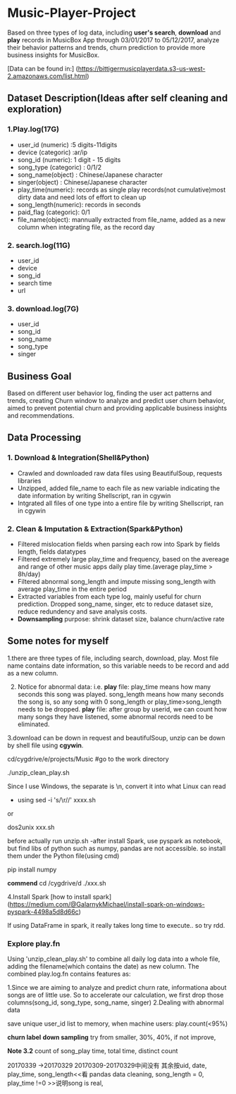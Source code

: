 # Music-Player-Project
Based on three types of log data, including **user's search**, **download** and **play** records in MusicBox App through 03/01/2017 to 05/12/2017, analyze their behavior patterns and trends, churn prediction to provide more business insights for MusicBox. 

[Data can be found in:] (https://bittigermusicplayerdata.s3-us-west-2.amazonaws.com/list.html)

## Dataset Description(Ideas after self cleaning and exploration)
### 1.Play.log(17G)
- user_id (numeric) :5 digits-11digits
- device (categoric) :ar/ip
- song_id (numeric): 1 digit - 15 digits
- song_type (categoric) : 0/1/2
- song_name(object) : Chinese/Japanese character
- singer(object) : Chinese/Japanese character
- play_time(numeric): records as single play records(not cumulative)most dirty data and need lots of effort to clean up
- song_length(numeric): records in seconds
- paid_flag (categoric): 0/1
- file_name(object): mannually extracted from file_name, added as a new column when integrating file, as the record day
### 2. search.log(11G)
- user_id
- device
- song_id
- search time
- url
### 3. download.log(7G)
- user_id
- song_id
- song_name
- song_type
- singer

## Business Goal
Based on different user behavior log, finding the user act patterns and trends, creating Churn window to analyze and predict user churn behavior, aimed to prevent potential churn and providing applicable business insights and recommendations.

## Data Processing
### 1. Download & Integration(Shell&Python)
- Crawled and downloaded raw data files using BeautifulSoup, requests libraries 
- Unzipped, added file_name to each file as new variable indicating the date information by writing Shellscript, ran in cgywin
- Intgrated all files of one type into a entire file by writing Shellscript, ran in cgywin
### 2. Clean & Imputation & Extraction(Spark&Python)
- Filtered mislocation fields when parsing each row into Spark by fields length, fields datatypes
- Filtered extremely large play_time and frequency, based on the avereage and range of other music apps daily play time.(average play_time > 8h/day)
- Filtered abnormal song_length and impute missing song_length with average play_time in the entire period
- Extracted variables from each type log, mainly useful for churn prediction. Dropped song_name, singer, etc to reduce dataset size, reduce redundency and save analysis costs.
- **Downsampling**
purpose: shrink dataset size, balance churn/active rate





## Some notes for myself
1.there are three types of file, including search, download, play. Most file name contains date information, so this variable needs to
be record and add as a new column.

2. Notice for abnormal data:
i.e.
**play** file: play_time means how many seconds this song was played. song_length means how many seconds the song is, so
any song with 0 song_length or play_time>song_length needs to be dropped.
**play** file: after group by userid, we can count how many songs they have listened, some abnormal records need to be eliminated.

3.download can be down in request and beautifulSoup, unzip can be down by shell file using **cgywin**.

cd/cygdrive/e/projects/Music #go to the work directory

./unzip_clean_play.sh

Since I use Windows, the separate is \n, convert it into what Linux can read
- using
sed -i 's/\r//' xxxx.sh

or

dos2unix xxx.sh

before actually run unzip.sh
-after install Spark, use pyspark as notebook, but find libs of python such as numpy, pandas are not accessible. so install them under the Python file(using cmd)

pip install numpy

**commend**
cd /cygdrive/d
./xxx.sh

4.Install Spark
[how to install spark] (https://medium.com/@GalarnykMichael/install-spark-on-windows-pyspark-4498a5d8d66c)

If using DataFrame in spark, it really takes long time to execute.. so try rdd.
### Explore play.fn
Using 'unzip_clean_play.sh' to combine all daily log data into a whole file, adding the filename(which contains the date) as new column. The combined play.log.fn contains features as:

1.Since we are aiming to analyze and predict churn rate, informationa about songs are of little use. So to accelerate our calculation, we first drop those columns(song_id, song_type, song_name, singer)
2.Dealing with abnormal data

save unique user_id list to memory, when 
machine users: play.count(<95%)

**churn label**
**down sampling** 
try from smaller, 30%, 40%, if not improve, 

**Note 3.2**
count of song_play time, total time, distinct count


20170339 ->20170329
20170309-20170329中间没有
其余按uid, date, play_time, song_length<<看
pandas data cleaning, song_length = 0, play_time !=0 >>说明song is real,



